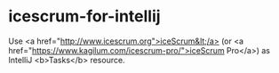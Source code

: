 icescrum-for-intellij
=====================

Use &lt;a href="http://www.icescrum.org">iceScrum&lt;/a> (or &lt;a href="https://www.kagilum.com/icescrum-pro/">iceScrum Pro&lt;/a>) as IntelliJ &lt;b>Tasks&lt;/b> resource.